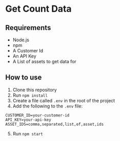# Get Count Data

## Requirements

- Node.js
- npm
- A Customer Id
- An API Key
- A List of assets to get data for

## How to use

1. Clone this repository
2. Run `npm install`
3. Create a file called `.env` in the root of the project
4. Add the following to the `.env` file:

```
CUSTOMER_ID=your-customer-id
API_KEY=your-api-key
ASSET_IDS=comma,separated,list,of,asset,ids
```

5. Run `npm start`
